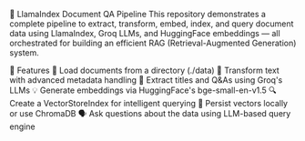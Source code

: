 🧠 LlamaIndex Document QA Pipeline
This repository demonstrates a complete pipeline to extract, transform, embed, index, and query document data using LlamaIndex, Groq LLMs, and HuggingFace embeddings — all orchestrated for building an efficient RAG (Retrieval-Augmented Generation) system.

📌 Features
📄 Load documents from a directory (./data)
🔄 Transform text with advanced metadata handling
🧠 Extract titles and Q&As using Groq's LLMs
💡 Generate embeddings via HuggingFace's bge-small-en-v1.5
🔍 Create a VectorStoreIndex for intelligent querying
💾 Persist vectors locally or use ChromaDB
🗣️ Ask questions about the data using LLM-based query engine

